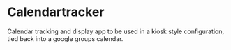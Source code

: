 # Calendartracker
Calendar tracking and display app to be used in a kiosk style configuration, tied back into a google groups calendar. 
